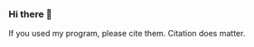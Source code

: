 ### Hi there 👋
If you used my program, please cite them. Citation does matter. 

<!--
**chenxin199261/chenxin199261** is a ✨ _special_ ✨ repository because its `README.md` (this file) appears on your GitHub profile.

Here are some ideas to get you started:

- 🔭 I’m currently working on ...
- 🌱 I’m currently learning ...
- 👯 I’m looking to collaborate on ...
- 🤔 I’m looking for help with ...
- 💬 Ask me about ...
- 📫 How to reach me: ...
- 😄 Pronouns: ...
- ⚡ Fun fact: ...

### 🌱 The language I use
[![Top Langs](https://github-readme-stats.vercel.app/api/top-langs/?username=chenxin199261&layout=compact)](https://github.com/chenxin199261)
-->


